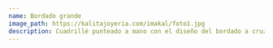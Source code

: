 ```yaml
---
name: Bordado grande
image_path: https://kalitajoyeria.com/imakal/foto1.jpg
description: Cuadrillé punteado a mano con el diseño del bordado a cruz tradicional chapado en oro y con colores contemporáneos
---
```

